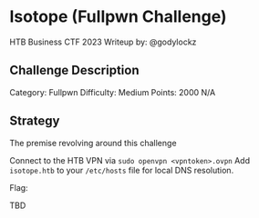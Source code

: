 # Isotope (Fullpwn Challenge)
HTB Business CTF 2023
Writeup by: @godylockz

## Challenge Description
Category: Fullpwn
Difficulty: Medium
Points: 2000
N/A

## Strategy
The premise revolving around this challenge 

Connect to the HTB VPN via `sudo openvpn <vpntoken>.ovpn`
Add `isotope.htb` to your `/etc/hosts` file for local DNS resolution.

Flag: 

TBD